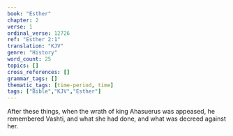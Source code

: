 ```yaml
---
book: "Esther"
chapter: 2
verse: 1
ordinal_verse: 12726
ref: "Esther 2:1"
translation: "KJV"
genre: "History"
word_count: 25
topics: []
cross_references: []
grammar_tags: []
thematic_tags: [time-period, time]
tags: ["Bible","KJV","Esther"]
---
```

After these things, when the wrath of king Ahasuerus was appeased, he remembered Vashti, and what she had done, and what was decreed against her.
